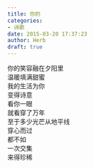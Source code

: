 ```yaml
---  
title: 你的  
categories:  
- 诗歌  
date: 2015-03-20 17:37:23  
author: Herb  
draft: true
---  
```

你的笑容融在夕阳里  
温暖填满甜蜜  
我的生活为你  
变得诗意  
看你一眼  
就看穿了万年  
至于多少光芒从地平线  
穿心而过  
都不如  
一次交集  
来得珍稀